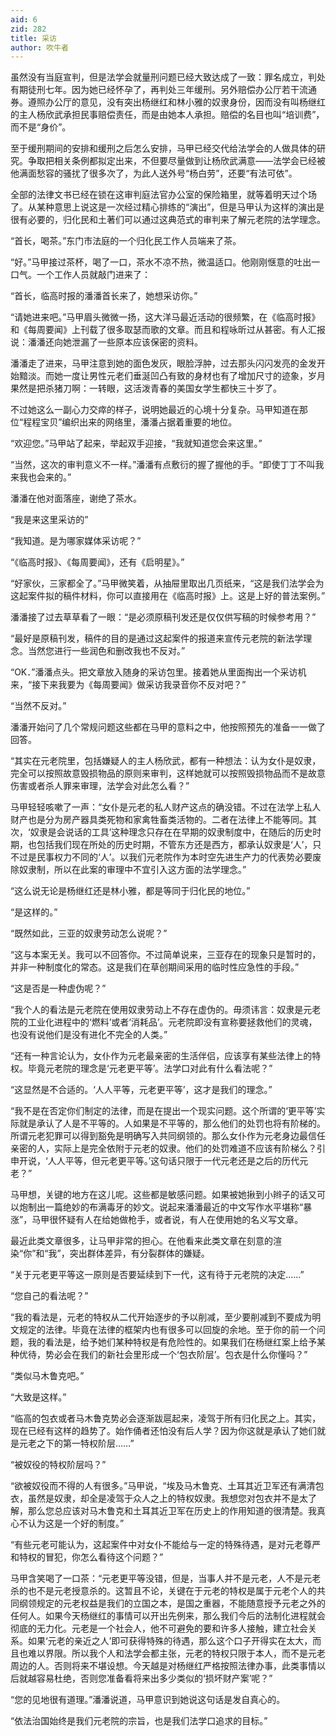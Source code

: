 ```yaml
---
aid: 6
zid: 282
title: 采访
author: 吹牛者
---
```


虽然没有当庭宣判，但是法学会就量刑问题已经大致达成了一致：罪名成立，判处有期徒刑七年。因为她已经怀孕了，再判处三年缓刑。另外赔偿办公厅若干流通券。遵照办公厅的意见，没有突出杨继红和林小雅的奴隶身份，因而没有叫杨继红的主人杨欣武承担民事赔偿责任，而是由她本人承担。赔偿的名目也叫“培训费”，而不是“身价”。

至于缓刑期间的安排和缓刑之后怎么安排，马甲已经交代给法学会的人做具体的研究。争取把相关条例都拟定出来，不但要尽量做到让杨欣武满意——法学会已经被他满面愁容的骚扰了很多次了，为此人送外号“杨白劳”，还要“有法可依”。

全部的法律文书已经在锁在这审判庭法官办公室的保险箱里，就等着明天过个场了。从某种意思上说这是一次经过精心排练的“演出”，但是马甲认为这样的演出是很有必要的，归化民和土著们可以通过这典范式的审判来了解元老院的法学理念。

“首长，喝茶。”东门市法庭的一个归化民工作人员端来了茶。

“好。”马甲接过茶杯，喝了一口，茶水不凉不热，微温适口。他刚刚惬意的吐出一口气。一个工作人员就敲门进来了：

“首长，临高时报的潘潘首长来了，她想采访你。”

“请她进来吧。”马甲眉头微微一扬，这大洋马最近活动的很频繁，在《临高时报》和《每周要闻》上刊载了很多取瑟而歌的文章。而且和程咏昕过从甚密。有人汇报说：潘潘还向她泄漏了一些原本应该保密的资料。

潘潘走了进来，马甲注意到她的面色发灰，眼脸浮肿，过去那头闪闪发亮的金发开始黯淡。而她一度让男性元老们垂涎凹凸有致的身材也有了增加尺寸的迹象，岁月果然是把杀猪刀啊：一转眼，这活泼青春的美国女学生都快三十岁了。

不过她这么一副心力交瘁的样子，说明她最近的心境十分复杂。马甲知道在那位“程程宝贝”编织出来的网络里，潘潘占据着重要的地位。

“欢迎您。”马甲站了起来，举起双手迎接，“我就知道您会来这里。”

“当然，这次的审判意义不一样。”潘潘有点敷衍的握了握他的手。“即使丁丁不叫我来我也会来的。”

潘潘在他对面落座，谢绝了茶水。

“我是来这里采访的”

“我知道。是为哪家媒体采访呢？”

“《临高时报》、《每周要闻》，还有《启明星》。”

“好家伙，三家都全了。”马甲微笑着，从抽屉里取出几页纸来，“这是我们法学会为这起案件拟的稿件材料，你可以直接用在《临高时报》上。这是上好的普法案例。”

潘潘接了过去草草看了一眼：“是必须原稿刊发还是仅仅供写稿的时候参考用？”

“最好是原稿刊发，稿件的目的是通过这起案件的报道来宣传元老院的新法学理念。当然您进行一些润色和删改我也不反对。”

“OK．”潘潘点头。把文章放入随身的采访包里。接着她从里面掏出一个采访机来，“接下来我要为《每周要闻》做采访我录音你不反对吧？”

“当然不反对。”

潘潘开始问了几个常规问题这些都在马甲的意料之中，他按照预先的准备一一做了回答。

“其实在元老院里，包括嫌疑人的主人杨欣武，都有一种想法：认为女仆是奴隶，完全可以按照故意毁损物品的原则来审判，这样她就可以按照毁损物品而不是故意伤害或者杀人罪来审理，法学会对此怎么看？”

马甲轻轻咳嗽了一声：“女仆是元老的私人财产这点的确没错。不过在法学上私人财产也是分为房产器具类死物和家禽牲畜类活物的。二者在法律上不能等同。其次，‘奴隶是会说话的工具’这种理念只存在在早期的奴隶制度中，在随后的历史时期，也包括我们现在所处的历史时期，不管东方还是西方，都承认奴隶是‘人’，只不过是民事权力不同的‘人’。以我们元老院作为本时空先进生产力的代表势必要废除奴隶制，所以在此案的审理中不宜引入这方面的法学理念。”

“这么说无论是杨继红还是林小雅，都是等同于归化民的地位。”

“是这样的。”

“既然如此，三亚的奴隶劳动怎么说呢？”

“这与本案无关。我可以不回答你。不过简单说来，三亚存在的现象只是暂时的，并非一种制度化的常态。这是我们在草创期间采用的临时性应急性的手段。”

“这是否是一种虚伪呢？”

“我个人的看法是元老院在使用奴隶劳动上不存在虚伪的。毋须讳言：奴隶是元老院的工业化进程中的‘燃料’或者‘消耗品’。元老院即没有宣称要拯救他们的灵魂，也没有说他们是没有进化不完全的人类。”

“还有一种言论认为，女仆作为元老最亲密的生活伴侣，应该享有某些法律上的特权。毕竟元老院的理念是‘元老更平等’。法学口对此有什么看法呢？”

“这显然是不合适的。‘人人平等，元老更平等’，这才是我们的理念。”

“我不是在否定你们制定的法律，而是在提出一个现实问题。这个所谓的‘更平等’实际就是承认了人是不平等的。人如果是不平等的，那么他们的处罚也将有阶梯的。所谓元老犯罪可以得到豁免是明确写入共同纲领的。那么女仆作为元老身边最信任亲密的人，实际上是完全依附于元老的奴隶。他们的处罚难道不应该有阶梯么？引申开说，‘人人平等，但元老更平等。’这句话只限于一代元老还是之后的历代元老？”

马甲想，关键的地方在这儿呢。这些都是敏感问题。如果被她揪到小辫子的话又可以炮制出一篇绝妙的布满毒牙的妙文。说起来潘潘最近的中文写作水平堪称“暴涨”，马甲很怀疑有人在给她做枪手，或者说，有人在使用她的名义写文章。

最近此类文章很多，让马甲非常的担心。在他看来此类文章在刻意的渲染“你”和“我”，突出群体差异，有分裂群体的嫌疑。

“关于元老更平等这一原则是否要延续到下一代，这有待于元老院的决定......”

“您自己的看法呢？”

“我的看法是，元老的特权从二代开始逐步的予以削减，至少要削减到不要成为明文规定的法律。毕竟在法律的框架内也有很多可以回旋的余地。至于你的前一个问题，我的看法是，给予她们某种特权是有危险性的。如果我们在杨继红案上给予某种优待，势必会在我们的新社会里形成一个‘包衣阶层’。包衣是什么你懂吗？”

“类似马木鲁克吧。”

“大致是这样。”

“临高的包衣或者马木鲁克势必会逐渐跋扈起来，凌驾于所有归化民之上。其实，现在已经有这样的趋势了。始作俑者还怕没有后人学？因为你这就是承认了她们就是元老之下的第一特权阶层……”

“被奴役的特权阶层吗？”

“欲被奴役而不得的人有很多。”马甲说，“埃及马木鲁克、土耳其近卫军还有满清包衣，虽然是奴隶，却全是凌驾于众人之上的特权奴隶。我想您对包衣并不是太了解，那么您总应该对马木鲁克和土耳其近卫军在历史上的作用知道的很清楚。我真心不认为这是一个好的制度。”

“有些元老可能认为，这起案件中对女仆不能给与一定的特殊待遇，是对元老尊严和特权的冒犯，你怎么看待这个问题？”

马甲含笑喝了一口茶：“元老更平等没错，但是，当事人并不是元老，人不是元老杀的也不是元老授意杀的。这暂且不论，关键在于元老的特权是属于元老个人的共同纲领规定的元老权益是我们的立国之本，是国之重器，不能随意授予元老之外的任何人。如果今天杨继红的事情可以开出先例来，那么我们今后的法制化进程就会彻底的无力化。元老是一个社会人，他不可避免的要和许多人接触，建立社会关系。如果‘元老的亲近之人’即可获得特殊的待遇，那么这个口子开得实在太大，而且也难以界限。所以我个人和法学会都主张，元老的特权只限于本人，而不是元老周边的人。否则将来不堪设想。今天越是对杨继红严格按照法律办事，此类事情以后就越容易杜绝，否则您准备看将来出多少类似的‘损坏财产案’呢？”

“您的见地很有道理。”潘潘说道，马甲意识到她说这句话是发自真心的。

“依法治国始终是我们元老院的宗旨，也是我们法学口追求的目标。”
